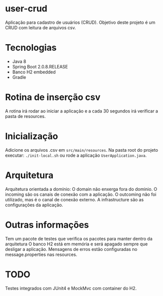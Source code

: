 # user-crud
Aplicação para cadastro de usuários (CRUD). Objetivo deste projeto é um CRUD com leitura de arquivos csv.

# Tecnologias

- Java 8
- Spring Boot 2.0.8.RELEASE
- Banco H2 embedded
- Gradle

# Rotina de inserção csv
A rotina irá rodar ao iniciar a aplicação e a cada 30 segundos irá verificar a pasta de resources.

# Inicialização
Adicione os arquivos .csv em `src/main/resources`. 
Na pasta root do projeto executar: `./init-local.sh` ou rode a aplicação `UserApplication.java`.

# Arquitetura
Arquitetura orientada a domínio:
O domain não enxerga fora do dominio.
O incoming são os canais de conexão com a aplicação.
O outcoming não foi utilizado, mas é o canal de conexão externo.
A infrastructure são as configurações da aplicação.

# Outras informações
Tem um pacote de testes que verifica os pacotes para manter dentro da arquitetura
O banco H2 está em memória e será apagado sempre que desligar a aplicação.
Mensagens de erros estão configuradas no message.properties nas resources.

# TODO
Testes integrados com JUnit4 e MockMvc com container do H2.
